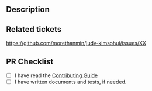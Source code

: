 <!-- 1. Verify PR Title -->
<!-- PR Title example: `[fix | refactor | feat | update | documentation]: repair the page layout` -->

<!-- 2. Provide Description of the changes -->

## Description

<!--
- provide a description of the changes made. If there are some pending TODOs, include them there as well.
- Any guidance for reviewers to better understand the changes.
- Any visuals (screenshots, screen recordings) that can give assurance that the changes are safe to merge.
-->

<!-- 3. Add link to the Github Issue for which these changes are made -->

## Related tickets

https://github.com/morethanmin/judy-kimsohui/issues/XX

<!-- 4. Make sure the following actions are checked before finalising your PR -->

## PR Checklist

- [ ] I have read the [Contributing Guide](./CONTRIBUTING.md)
- [ ] I have written documents and tests, if needed.
